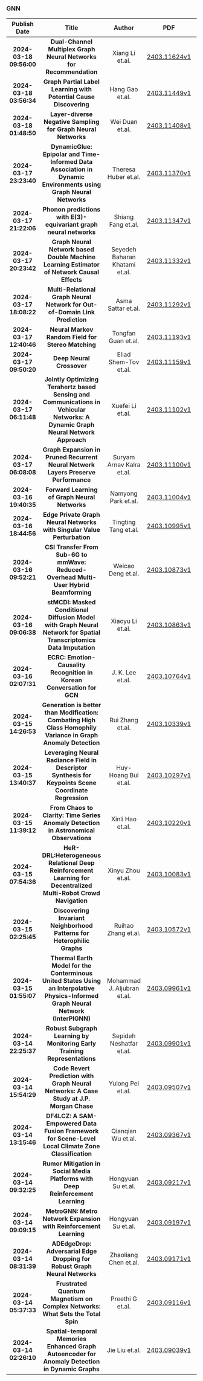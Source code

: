 
### GNN
|Publish Date|Title|Author|PDF|Code|
| :---: | :---: | :---: | :---: | :---: |
|**2024-03-18 09:56:00**|**Dual-Channel Multiplex Graph Neural Networks for Recommendation**|Xiang Li et.al.|[2403.11624v1](http://arxiv.org/abs/2403.11624v1)|null|
|**2024-03-18 03:56:34**|**Graph Partial Label Learning with Potential Cause Discovering**|Hang Gao et.al.|[2403.11449v1](http://arxiv.org/abs/2403.11449v1)|null|
|**2024-03-18 01:48:50**|**Layer-diverse Negative Sampling for Graph Neural Networks**|Wei Duan et.al.|[2403.11408v1](http://arxiv.org/abs/2403.11408v1)|null|
|**2024-03-17 23:23:40**|**DynamicGlue: Epipolar and Time-Informed Data Association in Dynamic   Environments using Graph Neural Networks**|Theresa Huber et.al.|[2403.11370v1](http://arxiv.org/abs/2403.11370v1)|null|
|**2024-03-17 21:22:06**|**Phonon predictions with E(3)-equivariant graph neural networks**|Shiang Fang et.al.|[2403.11347v1](http://arxiv.org/abs/2403.11347v1)|null|
|**2024-03-17 20:23:42**|**Graph Neural Network based Double Machine Learning Estimator of Network   Causal Effects**|Seyedeh Baharan Khatami et.al.|[2403.11332v1](http://arxiv.org/abs/2403.11332v1)|null|
|**2024-03-17 18:08:22**|**Multi-Relational Graph Neural Network for Out-of-Domain Link Prediction**|Asma Sattar et.al.|[2403.11292v1](http://arxiv.org/abs/2403.11292v1)|null|
|**2024-03-17 12:40:46**|**Neural Markov Random Field for Stereo Matching**|Tongfan Guan et.al.|[2403.11193v1](http://arxiv.org/abs/2403.11193v1)|[link](https://github.com/aeolusguan/NMRF)|
|**2024-03-17 09:50:20**|**Deep Neural Crossover**|Eliad Shem-Tov et.al.|[2403.11159v1](http://arxiv.org/abs/2403.11159v1)|null|
|**2024-03-17 06:11:48**|**Jointly Optimizing Terahertz based Sensing and Communications in   Vehicular Networks: A Dynamic Graph Neural Network Approach**|Xuefei Li et.al.|[2403.11102v1](http://arxiv.org/abs/2403.11102v1)|null|
|**2024-03-17 06:08:08**|**Graph Expansion in Pruned Recurrent Neural Network Layers Preserve   Performance**|Suryam Arnav Kalra et.al.|[2403.11100v1](http://arxiv.org/abs/2403.11100v1)|null|
|**2024-03-16 19:40:35**|**Forward Learning of Graph Neural Networks**|Namyong Park et.al.|[2403.11004v1](http://arxiv.org/abs/2403.11004v1)|[link](https://github.com/facebookresearch/forwardgnn)|
|**2024-03-16 18:44:56**|**Edge Private Graph Neural Networks with Singular Value Perturbation**|Tingting Tang et.al.|[2403.10995v1](http://arxiv.org/abs/2403.10995v1)|null|
|**2024-03-16 09:52:21**|**CSI Transfer From Sub-6G to mmWave: Reduced-Overhead Multi-User Hybrid   Beamforming**|Weicao Deng et.al.|[2403.10873v1](http://arxiv.org/abs/2403.10873v1)|null|
|**2024-03-16 09:06:38**|**stMCDI: Masked Conditional Diffusion Model with Graph Neural Network for   Spatial Transcriptomics Data Imputation**|Xiaoyu Li et.al.|[2403.10863v1](http://arxiv.org/abs/2403.10863v1)|null|
|**2024-03-16 02:07:31**|**ECRC: Emotion-Causality Recognition in Korean Conversation for GCN**|J. K. Lee et.al.|[2403.10764v1](http://arxiv.org/abs/2403.10764v1)|null|
|**2024-03-15 14:26:53**|**Generation is better than Modification: Combating High Class Homophily   Variance in Graph Anomaly Detection**|Rui Zhang et.al.|[2403.10339v1](http://arxiv.org/abs/2403.10339v1)|null|
|**2024-03-15 13:40:37**|**Leveraging Neural Radiance Field in Descriptor Synthesis for Keypoints   Scene Coordinate Regression**|Huy-Hoang Bui et.al.|[2403.10297v1](http://arxiv.org/abs/2403.10297v1)|[link](https://github.com/ais-lab/descriptorsynthesis4feat2map)|
|**2024-03-15 11:39:12**|**From Chaos to Clarity: Time Series Anomaly Detection in Astronomical   Observations**|Xinli Hao et.al.|[2403.10220v1](http://arxiv.org/abs/2403.10220v1)|[link](https://github.com/xinlihao/aero)|
|**2024-03-15 07:54:36**|**HeR-DRL:Heterogeneous Relational Deep Reinforcement Learning for   Decentralized Multi-Robot Crowd Navigation**|Xinyu Zhou et.al.|[2403.10083v1](http://arxiv.org/abs/2403.10083v1)|[link](https://github.com/Zhouxy-Debugging-Den/HeR-DRL)|
|**2024-03-15 02:25:45**|**Discovering Invariant Neighborhood Patterns for Heterophilic Graphs**|Ruihao Zhang et.al.|[2403.10572v1](http://arxiv.org/abs/2403.10572v1)|null|
|**2024-03-15 01:55:07**|**Thermal Earth Model for the Conterminous United States Using an   Interpolative Physics-Informed Graph Neural Network (InterPIGNN)**|Mohammad J. Aljubran et.al.|[2403.09961v1](http://arxiv.org/abs/2403.09961v1)|null|
|**2024-03-14 22:25:37**|**Robust Subgraph Learning by Monitoring Early Training Representations**|Sepideh Neshatfar et.al.|[2403.09901v1](http://arxiv.org/abs/2403.09901v1)|null|
|**2024-03-14 15:54:29**|**Code Revert Prediction with Graph Neural Networks: A Case Study at J.P.   Morgan Chase**|Yulong Pei et.al.|[2403.09507v1](http://arxiv.org/abs/2403.09507v1)|null|
|**2024-03-14 13:15:46**|**DF4LCZ: A SAM-Empowered Data Fusion Framework for Scene-Level Local   Climate Zone Classification**|Qianqian Wu et.al.|[2403.09367v1](http://arxiv.org/abs/2403.09367v1)|[link](https://github.com/ctrlovefly/DF4LCZ)|
|**2024-03-14 09:32:25**|**Rumor Mitigation in Social Media Platforms with Deep Reinforcement   Learning**|Hongyuan Su et.al.|[2403.09217v1](http://arxiv.org/abs/2403.09217v1)|[link](https://github.com/tsinghua-fib-lab/DRL-Rumor-Mitigation)|
|**2024-03-14 09:09:15**|**MetroGNN: Metro Network Expansion with Reinforcement Learning**|Hongyuan Su et.al.|[2403.09197v1](http://arxiv.org/abs/2403.09197v1)|[link](https://github.com/tsinghua-fib-lab/MetroGNN)|
|**2024-03-14 08:31:39**|**ADEdgeDrop: Adversarial Edge Dropping for Robust Graph Neural Networks**|Zhaoliang Chen et.al.|[2403.09171v1](http://arxiv.org/abs/2403.09171v1)|null|
|**2024-03-14 05:37:33**|**Frustrated Quantum Magnetism on Complex Networks: What Sets the Total   Spin**|Preethi G et.al.|[2403.09116v1](http://arxiv.org/abs/2403.09116v1)|null|
|**2024-03-14 02:26:10**|**Spatial-temporal Memories Enhanced Graph Autoencoder for Anomaly   Detection in Dynamic Graphs**|Jie Liu et.al.|[2403.09039v1](http://arxiv.org/abs/2403.09039v1)|null|
